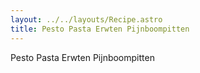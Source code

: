 ```yaml
---
layout: ../../layouts/Recipe.astro
title: Pesto Pasta Erwten Pijnboompitten
---
```

Pesto Pasta Erwten Pijnboompitten